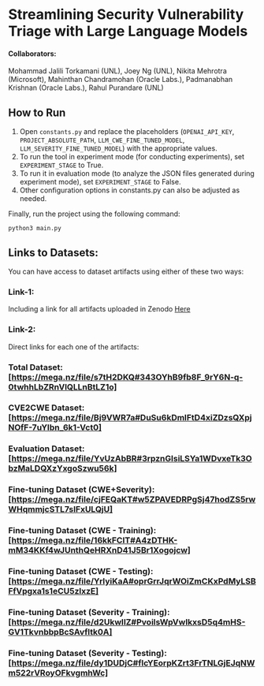 # Streamlining Security Vulnerability Triage with Large Language Models

#### Collaborators: 
Mohammad Jalili Torkamani (UNL), Joey Ng (UNL), Nikita Mehrotra (Microsoft), Mahinthan Chandramohan (Oracle Labs.), Padmanabhan Krishnan (Oracle Labs.), Rahul Purandare (UNL)

## How to Run

1. Open `constants.py` and replace the placeholders (`OPENAI_API_KEY`, `PROJECT_ABSOLUTE_PATH`, `LLM_CWE_FINE_TUNED_MODEL`, `LLM_SEVERITY_FINE_TUNED_MODEL`) with the appropriate values.
2. To run the tool in experiment mode (for conducting experiments), set `EXPERIMENT_STAGE` to True.
3. To run it in evaluation mode (to analyze the JSON files generated during experiment mode), set `EXPERIMENT_STAGE` to False.
4. Other configuration options in constants.py can also be adjusted as needed.

Finally, run the project using the following command:

``python3 main.py``

## Links to Datasets:
You can have access to dataset artifacts using either of these two ways:
### Link-1:  
Including a link for all artifacts uploaded in Zenodo [Here](https://zenodo.org/records/14578172?token=eyJhbGciOiJIUzUxMiJ9.eyJpZCI6ImMzNmQwMzc4LTg5NzctNGI2OS04NGRjLWIzODIxNWM4NTdjMSIsImRhdGEiOnt9LCJyYW5kb20iOiJiMjdjNzExOGFiNjE5YzU4YTUyZTI1MWQxNGEzMDc5MSJ9.BTmonq6aT7lA_jut33V6VY8ZsZ-MOEGUtDg8uHQuisJhMRzwk4nnotL3yyDjTCJz6YZg631LKyoAAdF8lYSykQ)

### Link-2: 
Direct links for each one of the artifacts:
### Total Dataset: [https://mega.nz/file/s7tH2DKQ#343OYhB9fb8F_9rY6N-q-0twhhLbZRnVlQLLnBtLZ1o]
### CVE2CWE Dataset: [https://mega.nz/file/Bj9VWR7a#DuSu6kDmIFtD4xiZDzsQXpjNOfF-7uYIbn_6k1-Vct0]
### Evaluation Dataset: [https://mega.nz/file/YvUzAbBR#3rpznGlsiLSYa1WDvxeTk3ObzMaLDQXzYxgoSzwu56k]
### Fine-tuning Dataset (CWE+Severity): [https://mega.nz/file/cjFEQaKT#w5ZPAVEDRPgSj47hodZS5rwWHqmmjcSTL7sIFxULQjU]
### Fine-tuning Dataset (CWE - Training): [https://mega.nz/file/16kkFCIT#A4zDTHK-mM34KKf4wJUnthQeHRXnD41J5Br1Xogojcw]
### Fine-tuning Dataset (CWE - Testing): [https://mega.nz/file/YrlyiKaA#oprGrrJqrWOiZmCKxPdMyLSBFfVpgxa1s1eCU5zlxzE]
### Fine-tuning Dataset (Severity - Training): [https://mega.nz/file/d2UkwIIZ#PvoilsWpVwIkxsD5q4mHS-GV1TkvnbbpBcSAvfltk0A]
### Fine-tuning Dataset (Severity - Testing): [https://mega.nz/file/dy1DUDjC#flcYEorpKZrt3FrTNLGjEJqNWm522rVRoyOFkvgmhWc]
